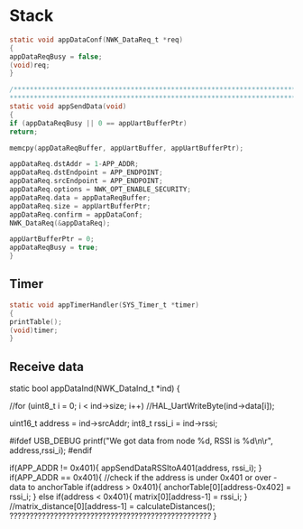 # Stack

```C
static void appDataConf(NWK_DataReq_t *req)
{
appDataReqBusy = false;
(void)req;
}

/*************************************************************************//**
*****************************************************************************/
static void appSendData(void)
{
if (appDataReqBusy || 0 == appUartBufferPtr)
return;

memcpy(appDataReqBuffer, appUartBuffer, appUartBufferPtr);

appDataReq.dstAddr = 1-APP_ADDR;
appDataReq.dstEndpoint = APP_ENDPOINT;
appDataReq.srcEndpoint = APP_ENDPOINT;
appDataReq.options = NWK_OPT_ENABLE_SECURITY;
appDataReq.data = appDataReqBuffer;
appDataReq.size = appUartBufferPtr;
appDataReq.confirm = appDataConf;
NWK_DataReq(&appDataReq);

appUartBufferPtr = 0;
appDataReqBusy = true;
}
```

## Timer

```C
static void appTimerHandler(SYS_Timer_t *timer)
{
printTable();
(void)timer;
}
```
## Receive data
static bool appDataInd(NWK_DataInd_t *ind)
{

//for (uint8_t i = 0; i < ind->size; i++)
//HAL_UartWriteByte(ind->data[i]);

uint16_t address = ind->srcAddr;
int8_t rssi_i = ind->rssi;

#ifdef USB_DEBUG
printf("We got data from node %d, RSSI is %d\n\r", address,rssi_i);
#endif

if(APP_ADDR != 0x401){
appSendDataRSSItoA401(address, rssi_i);
}
if(APP_ADDR == 0x401){
//check if the address is under 0x401 or over - data to anchorTable
if(address > 0x401){
	anchorTable[0][address-0x402] = rssi_i;
}
else if(address < 0x401){
	matrix[0][address-1] = rssi_i;
}
//matrix_distance[0][address-1] = calculateDistances();	??????????????????????????????????????????????????
}
